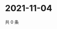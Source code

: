 # 2021-11-04

共 0 条

<!-- BEGIN WEIBO -->
<!-- 最后更新时间 Thu Nov 04 2021 21:15:55 GMT+0800 (China Standard Time) -->

<!-- END WEIBO -->
